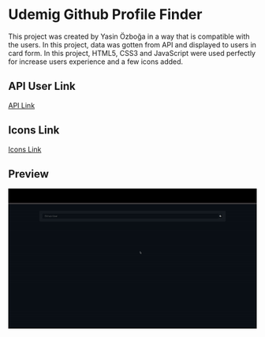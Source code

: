 # Udemig Github Profile Finder

This project was created by Yasin Özboğa in a way that is compatible with the users.
In this project, data was gotten from API and displayed to users in card form.
In this project, HTML5, CSS3 and JavaScript were used perfectly for increase users experience and a few icons added.

## API User Link

[API Link](https://api.github.com/users)

## Icons Link

[Icons Link](https://fontawesome.com/)

## Preview

<img src="./Github Profile Finder.gif">
